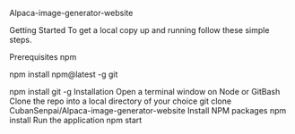 
Alpaca-image-generator-website


Getting Started
To get a local copy up and running follow these simple steps.

Prerequisites
npm

npm install npm@latest -g
git

npm install git -g
Installation
Open a terminal window on Node or GitBash
Clone the repo into a local directory of your choice
git clone CubanSenpai/Alpaca-image-generator-website
Install NPM packages
npm install
Run the application
npm start

